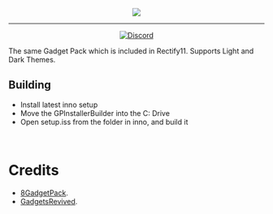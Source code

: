 <p align="center">
    <img src="https://raw.githubusercontent.com/Rectify11/Gadgets/master/logo.png">
</p>

---

<div align="center">

[![Discord](https://img.shields.io/discord/1077324213142175744?style=flat-square)](https://discord.gg/gsgu9GCtsk)


</div>

The same Gadget Pack which is included in Rectify11. Supports Light and Dark Themes.

## Building 
- Install latest inno setup
- Move the GPInstallerBuilder into the C: Drive
- Open setup.iss from the folder in inno, and build it

<br/>

# Credits
 - [8GadgetPack](https://8gadgetpack.net/).
 - [GadgetsRevived](https://gadgetsrevived.com/).
 
